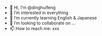 - 👋 Hi, I’m @dinghuifeng
- 👀 I’m interested in everything
- 🌱 I’m currently learning English & Japanese
- 💞️ I’m looking to collaborate on ...
- 📫 How to reach me: xxx

<!---
dinghuifeng/dinghuifeng is a ✨ special ✨ repository because its `README.md` (this file) appears on your GitHub profile.
You can click the Preview link to take a look at your changes.
--->
